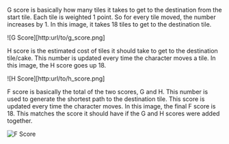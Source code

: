 G score is basically how many tiles it takes to get to the destination from
the start tile. Each tile is weighted 1 point. So for every tile moved, the number
increases by 1. In this image, it takes 18 tiles to get to the destination tile.


![G Score][http:url/to/g_score.png]


H score is the estimated cost of tiles it should take to get to the destination
tile/cake. This number is updated every time the character moves a tile. In this
image, the H score goes up 18.

![H Score][http:url/to/h_score.png]

F score is basically the total of the two scores, G and H. This number is used
to generate the shortest path to the destination tile. This score is updated
every time the character moves. In this image, the final F score is 18. This
matches the score it should have if the G and H scores were added together.

![F Score](http:url/to/f_score.png)
